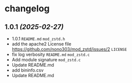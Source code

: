 # changelog


## 1.0.1 _(2025-02-27)_

*  1.0.1
`README.md`
`mod_zstd.h`
*  add the apache2 License file https://github.com/nono303/mod_zstd/issues/2
`LICENSE`
*  fix log verbosity
`README.md`
`mod_zstd.c`
*  Add module signature
`mod_zstd.c`
*  Update README.md
*  add bininfo.csv
*  Update README.md




